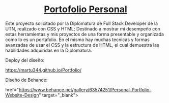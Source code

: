 <div align="center">
<a href=""> <h1 align="center">Portofolio Personal</h1> <a>
</div>

<p>
Este proyecto solicitado por la Diplomatura de Full Stack Developer de la UTN, realizado con CSS y HTML; Destinado a mostrar mi desempeño con estas herramientas y mis
proyectos de una forma presentable y organizada como lo es un portafolio.
En el mismo hay muchas tecnicas y formas avanzadas de usar el CSS y la estructura de HTML, el cual demuestra las habilidades adquiridas en la Diplomatura.
</p>

<a> <p> Deploy del diseño:  </p>https://martu344.github.io/Portfolio/</a>  
<a> <p> Diseño de Behance:  </p> href="https://www.behance.net/gallery/63574251/Personal-Portfolio-Website-Design" target="_blank"> </a>
